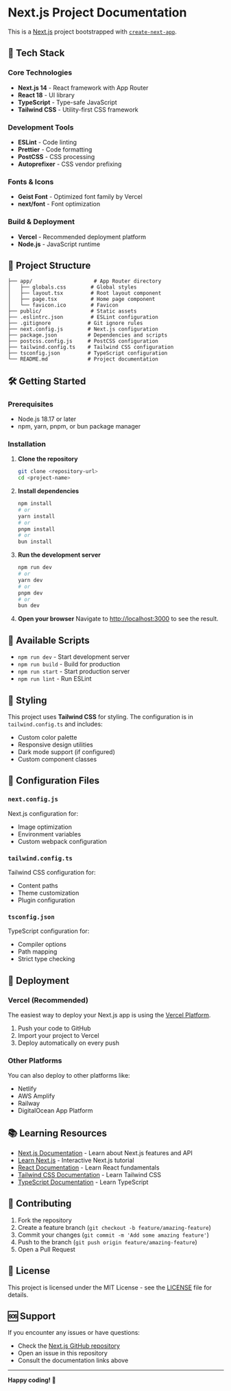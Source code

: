 # Next.js Project Documentation

This is a [Next.js](https://nextjs.org) project bootstrapped with [`create-next-app`](https://nextjs.org/docs/app/api-reference/cli/create-next-app).

## 🚀 Tech Stack

### Core Technologies

- **Next.js 14** - React framework with App Router
- **React 18** - UI library
- **TypeScript** - Type-safe JavaScript
- **Tailwind CSS** - Utility-first CSS framework

### Development Tools

- **ESLint** - Code linting
- **Prettier** - Code formatting
- **PostCSS** - CSS processing
- **Autoprefixer** - CSS vendor prefixing

### Fonts & Icons

- **Geist Font** - Optimized font family by Vercel
- **next/font** - Font optimization

### Build & Deployment

- **Vercel** - Recommended deployment platform
- **Node.js** - JavaScript runtime

## 📁 Project Structure

```
├── app/                    # App Router directory
│   ├── globals.css        # Global styles
│   ├── layout.tsx         # Root layout component
│   ├── page.tsx           # Home page component
│   └── favicon.ico        # Favicon
├── public/                # Static assets
├── .eslintrc.json         # ESLint configuration
├── .gitignore            # Git ignore rules
├── next.config.js        # Next.js configuration
├── package.json          # Dependencies and scripts
├── postcss.config.js     # PostCSS configuration
├── tailwind.config.ts    # Tailwind CSS configuration
├── tsconfig.json         # TypeScript configuration
└── README.md             # Project documentation
```

## 🛠️ Getting Started

### Prerequisites

- Node.js 18.17 or later
- npm, yarn, pnpm, or bun package manager

### Installation

1. **Clone the repository**

   ```bash
   git clone <repository-url>
   cd <project-name>
   ```

2. **Install dependencies**

   ```bash
   npm install
   # or
   yarn install
   # or
   pnpm install
   # or
   bun install
   ```

3. **Run the development server**

   ```bash
   npm run dev
   # or
   yarn dev
   # or
   pnpm dev
   # or
   bun dev
   ```

4. **Open your browser**
   Navigate to [http://localhost:3000](http://localhost:3000) to see the result.

## 📝 Available Scripts

- `npm run dev` - Start development server
- `npm run build` - Build for production
- `npm run start` - Start production server
- `npm run lint` - Run ESLint

## 🎨 Styling

This project uses **Tailwind CSS** for styling. The configuration is in `tailwind.config.ts` and includes:

- Custom color palette
- Responsive design utilities
- Dark mode support (if configured)
- Custom component classes

## 🔧 Configuration Files

### `next.config.js`

Next.js configuration for:

- Image optimization
- Environment variables
- Custom webpack configuration

### `tailwind.config.ts`

Tailwind CSS configuration for:

- Content paths
- Theme customization
- Plugin configuration

### `tsconfig.json`

TypeScript configuration for:

- Compiler options
- Path mapping
- Strict type checking

## 🚀 Deployment

### Vercel (Recommended)

The easiest way to deploy your Next.js app is using the [Vercel Platform](https://vercel.com/new?utm_medium=default-template&filter=next.js&utm_source=create-next-app&utm_campaign=create-next-app-readme).

1. Push your code to GitHub
2. Import your project to Vercel
3. Deploy automatically on every push

### Other Platforms

You can also deploy to other platforms like:

- Netlify
- AWS Amplify
- Railway
- DigitalOcean App Platform

## 📚 Learning Resources

- [Next.js Documentation](https://nextjs.org/docs) - Learn about Next.js features and API
- [Learn Next.js](https://nextjs.org/learn) - Interactive Next.js tutorial
- [React Documentation](https://react.dev) - Learn React fundamentals
- [Tailwind CSS Documentation](https://tailwindcss.com/docs) - Learn Tailwind CSS
- [TypeScript Documentation](https://www.typescriptlang.org/docs) - Learn TypeScript

## 🤝 Contributing

1. Fork the repository
2. Create a feature branch (`git checkout -b feature/amazing-feature`)
3. Commit your changes (`git commit -m 'Add some amazing feature'`)
4. Push to the branch (`git push origin feature/amazing-feature`)
5. Open a Pull Request

## 📄 License

This project is licensed under the MIT License - see the [LICENSE](LICENSE) file for details.

## 🆘 Support

If you encounter any issues or have questions:

- Check the [Next.js GitHub repository](https://github.com/vercel/next.js)
- Open an issue in this repository
- Consult the documentation links above

---

**Happy coding! 🎉**

